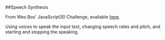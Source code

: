 ##Speech Synthesis

From Wes Bos' JavaScript30 Challenge, available [here](https://javascript30.com/).

Using voices to speak the input text, changing speech rates and pitch, and starting and stopping the speaking.